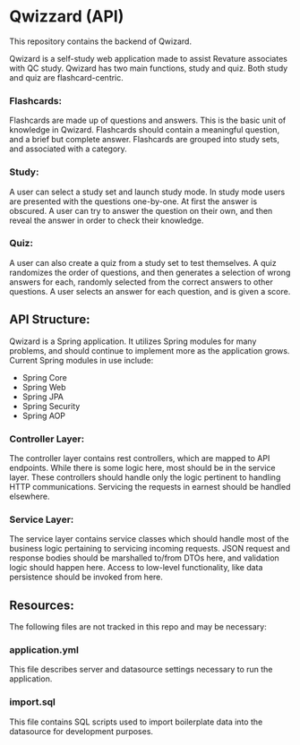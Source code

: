 # Qwizzard (API)
This repository contains the backend of Qwizard. 

 Qwizard is a self-study web application made to assist Revature associates 
with QC study. Qwizard has two main functions, study and quiz.
Both study and quiz are flashcard-centric.

### Flashcards:
Flashcards are made up of questions and answers. This is the basic 
unit of knowledge in Qwizard. Flashcards should contain a meaningful
question, and a brief but complete answer. Flashcards are grouped into
study sets, and associated with a category.

### Study:
A user can select a study set and launch study mode. In study mode users 
are presented with the questions one-by-one. At first the answer is obscured.
A user can try to answer the question on their own, and then reveal the answer
in order to check their knowledge. 

### Quiz:
A user can also create a quiz from a study set to test themselves. A quiz 
randomizes the order of questions, and then generates a selection of wrong 
answers for each, randomly selected from the correct answers to other 
questions. A user selects an answer for each question, and is given a score.

## API Structure:
Qwizard is a Spring application. It utilizes Spring modules for many problems,
and should continue to implement more as the application grows. Current Spring 
modules in use include:
 - Spring Core
 - Spring Web
 - Spring JPA
 - Spring Security
 - Spring AOP

### Controller Layer:
The controller layer contains rest controllers, which are mapped to API 
endpoints. While there is some logic here, most should be in the service layer.
These controllers should handle only the logic pertinent to handling HTTP 
communications. Servicing the requests in earnest should be handled elsewhere.

### Service Layer:
The service layer contains service classes which should handle most of the 
business logic pertaining to servicing incoming requests. JSON request and 
response bodies should be marshalled to/from DTOs here, and validation logic
should happen here. Access to low-level functionality, like data persistence
should be invoked from here.

## Resources:
The following files are not tracked in this repo and may be necessary:

### application.yml
This file describes server and datasource settings necessary to run the 
application. 

### import.sql
This file contains SQL scripts used to import boilerplate data into the 
datasource for development purposes.